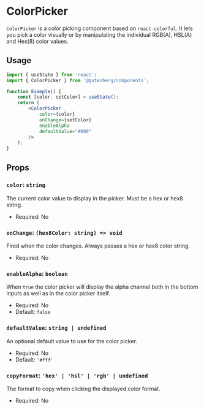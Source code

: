 # ColorPicker

`ColorPicker` is a color picking component based on `react-colorful`. It lets you pick a color visually or by manipulating the individual RGB(A), HSL(A) and Hex(8) color values.

## Usage

```jsx
import { useState } from 'react';
import { ColorPicker } from '@gutenberg/components';

function Example() {
	const [color, setColor] = useState();
	return (
		<ColorPicker
			color={color}
			onChange={setColor}
			enableAlpha
			defaultValue="#000"
		/>
	);
}
```

## Props

### `color`: `string`

The current color value to display in the picker. Must be a hex or hex8 string.

- Required: No

### `onChange`: `(hex8Color: string) => void`

Fired when the color changes. Always passes a hex or hex8 color string.

- Required: No

### `enableAlpha`: `boolean`

When `true` the color picker will display the alpha channel both in the bottom inputs as well as in the color picker itself.

- Required: No
- Default: `false`

### `defaultValue`: `string | undefined`

An optional default value to use for the color picker.

- Required: No
- Default: `'#fff'`

### `copyFormat`: `'hex' | 'hsl' | 'rgb' | undefined`

The format to copy when clicking the displayed color format.

- Required: No
